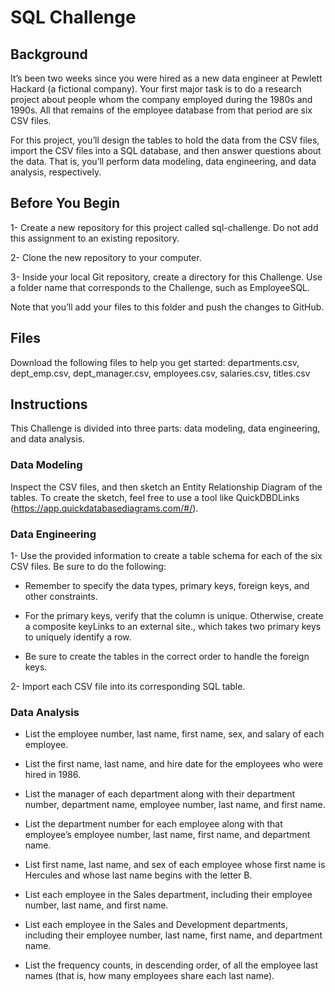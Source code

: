 # SQL Challenge

## Background
It’s been two weeks since you were hired as a new data engineer at Pewlett Hackard (a fictional company). Your first major task is to do a research project about people whom the company employed during the 1980s and 1990s. All that remains of the employee database from that period are six CSV files.

For this project, you’ll design the tables to hold the data from the CSV files, import the CSV files into a SQL database, and then answer questions about the data. That is, you’ll perform data modeling, data engineering, and data analysis, respectively.

## Before You Begin
1- Create a new repository for this project called sql-challenge. Do not add this assignment to an existing repository.

2- Clone the new repository to your computer.

3- Inside your local Git repository, create a directory for this Challenge. Use a folder name that corresponds to the Challenge, such as EmployeeSQL.

Note that you’ll add your files to this folder and push the changes to GitHub.

## Files
Download the following files to help you get started: departments.csv, dept_emp.csv, dept_manager.csv, employees.csv, salaries.csv, titles.csv

## Instructions
This Challenge is divided into three parts: data modeling, data engineering, and data analysis.

### Data Modeling
Inspect the CSV files, and then sketch an Entity Relationship Diagram of the tables. To create the sketch, feel free to use a tool like QuickDBDLinks (https://app.quickdatabasediagrams.com/#/).

### Data Engineering
1- Use the provided information to create a table schema for each of the six CSV files. Be sure to do the following:

  - Remember to specify the data types, primary keys, foreign keys, and other constraints.

  - For the primary keys, verify that the column is unique. Otherwise, create a composite keyLinks to an external site., which takes two primary keys to uniquely identify a row.

  - Be sure to create the tables in the correct order to handle the foreign keys.

2- Import each CSV file into its corresponding SQL table.

### Data Analysis
- List the employee number, last name, first name, sex, and salary of each employee.

- List the first name, last name, and hire date for the employees who were hired in 1986.

- List the manager of each department along with their department number, department name, employee number, last name, and first name.

- List the department number for each employee along with that employee’s employee number, last name, first name, and department name.

- List first name, last name, and sex of each employee whose first name is Hercules and whose last name begins with the letter B.

- List each employee in the Sales department, including their employee number, last name, and first name.

- List each employee in the Sales and Development departments, including their employee number, last name, first name, and department name.

- List the frequency counts, in descending order, of all the employee last names (that is, how many employees share each last name).
